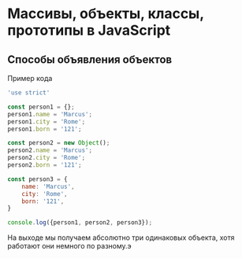 # Массивы, объекты, классы, прототипы в JavaScript
## Способы объявления объектов
Пример кода
```javascript
'use strict'

const person1 = {};
person1.name = 'Marcus';
person1.city = 'Rome';
person1.born = '121';

const person2 = new Object();
person2.name = 'Marcus';
person2.city = 'Rome';
person2.born = '121';

const person3 = {
    name: 'Marcus',
    city: 'Rome',
    born: '121',
}

console.log({person1, person2, person3});
```
На выходе мы получаем абсолютно три одинаковых объекта, хотя работают они немного по разному.э

